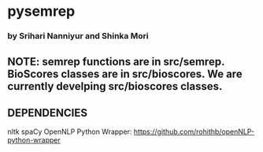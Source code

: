 # pysemrep
### by Srihari Nanniyur and Shinka Mori

## NOTE: semrep functions are in src/semrep. BioScores classes are in src/bioscores. We are currently develping src/bioscores classes.


## DEPENDENCIES
nltk
spaCy
OpenNLP Python Wrapper: https://github.com/rohithb/openNLP-python-wrapper
